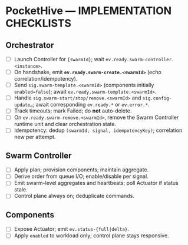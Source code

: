 # PocketHive — IMPLEMENTATION CHECKLISTS

## Orchestrator
- [ ] Launch Controller for `{swarmId}`; wait `ev.ready.swarm-controller.<instance>`.
- [ ] On handshake, emit **`ev.ready.swarm-create.<swarmId>`** (echo correlation/idempotency).
- [ ] Send `sig.swarm-template.<swarmId>` (components initially `enabled=false`); await `ev.ready.swarm-template.<swarmId>`.
- [ ] Handle `sig.swarm-start/stop/remove.<swarmId>` and `sig.config-update…`; await corresponding `ev.ready.*` or `ev.error.*`.
- [ ] Track timeouts; mark Failed; do **not** auto-delete.
- [ ] On `ev.ready.swarm-remove.<swarmId>`, remove the Swarm Controller runtime unit and clear orchestration state.
- [ ] Idempotency: dedup `(swarmId, signal, idempotencyKey)`; correlation new per attempt.

## Swarm Controller
- [ ] Apply plan; provision components; maintain aggregate.
- [ ] Derive order from queue I/O; enable/disable per signal.
- [ ] Emit swarm-level aggregates and heartbeats; poll Actuator if status stale.
- [ ] Control plane always on; deduplicate commands.

## Components
- [ ] Expose Actuator; emit `ev.status-{full|delta}`.
- [ ] Apply `enabled` to workload only; control plane stays responsive.
